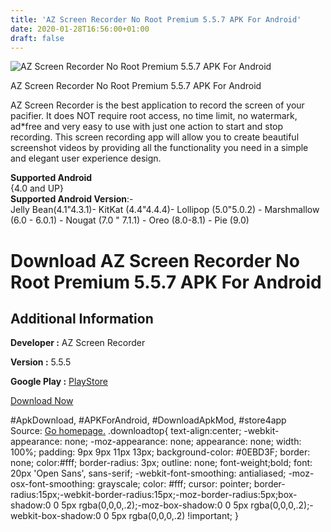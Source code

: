 ```yaml
---
title: 'AZ Screen Recorder No Root Premium 5.5.7 APK For Android'
date: 2020-01-28T16:56:00+01:00
draft: false
---
```


![AZ Screen Recorder No Root Premium 5.5.7 APK For Android](https://i2.wp.com/apkhome.net/wp-content/uploads/2020/01/AZ-Screen-Recorder-No-Root-Premium-5.5.7.png "AZ Screen Recorder No Root Premium 5.5.7 APK For Android")

  

AZ Screen Recorder No Root Premium 5.5.7 APK For Android

AZ Screen Recorder is the best application to record the screen of your pacifier. It does NOT require root access, no time limit, no watermark, ad\*free and very easy to use with just one action to start and stop recording. This screen recording app will allow you to create beautiful screenshot videos by providing all the functionality you need in a simple and elegant user experience design.

**Supported Android**  
{4.0 and UP}  
**Supported Android Version**:-  
Jelly Bean(4.1"4.3.1)- KitKat (4.4"4.4.4)- Lollipop (5.0"5.0.2) - Marshmallow (6.0 - 6.0.1) - Nougat (7.0 " 7.1.1) - Oreo (8.0-8.1) - Pie (9.0)

Download AZ Screen Recorder No Root Premium 5.5.7 APK For Android
=================================================================

Additional Information
----------------------

**Developer :** AZ Screen Recorder

**Version :** 5.5.5

**Google Play :** [PlayStore](https://play.google.com/store/apps/details?id=com.hecorat.screenrecorder.free)

  

[Download Now](https://store4app.co/post/az-screen-recorder-no-root-premium-5-5-7-apk-for-android_1580220447)

  
#ApkDownload, #APKForAndroid, #DownloadApkMod, #store4app  
Source: [Go homepage.](https://store4app.co/post/az-screen-recorder-no-root-premium-5-5-7-apk-for-android_1580220447) .downloadtop{ text-align:center; -webkit-appearance: none; -moz-appearance: none; appearance: none; width: 100%; padding: 9px 9px 11px 13px; background-color: #0EBD3F; border: none; color:#fff; border-radius: 3px; outline: none; font-weight;bold; font: 20px 'Open Sans', sans-serif; -webkit-font-smoothing: antialiased; -moz-osx-font-smoothing: grayscale; color: #fff; cursor: pointer; border-radius:15px;-webkit-border-radius:15px;-moz-border-radius:5px;box-shadow:0 0 5px rgba(0,0,0,.2);-moz-box-shadow:0 0 5px rgba(0,0,0,.2);-webkit-box-shadow:0 0 5px rgba(0,0,0,.2) !important; }